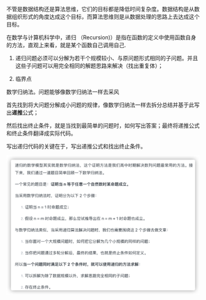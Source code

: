 不管是数据结构还是算法思维，它们的目标都是降低时间复杂度。数据结构是从数据组织形式的角度达成这个目标，而算法思维则是从数据处理的思路上去达成这个目标。

在数学与计算机科学中，递归 （Recursion)）是指在函数的定义中使用函数自身的方法，直观上来看，就是某个函数自己调用自己.

1. 递归问题必须可以分解为若干个规模较小、与原问题形式相同的子问题。并且这些子问题可以用完全相同的解题思路来解决（找出重复体）；

2. 临界点



数学归纳法。问题能够像数学归纳法一样去采风

首先找到将大问题分解成小问题的规律，像数学归纳法一样去拆分总结并基于此写出**递推**公式；

然后找出终止条件，就是当找到最简单的问题时，如何写出答案；最终将递推公式和终止条件翻译成实际代码。

写出递归代码的关键在于，写出递推公式和找出终止条件。

<img src="${images}/image-20210521165307705.png" alt="image-20210521165307705" style="zoom:80%;" />